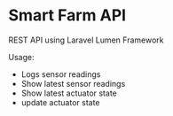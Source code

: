 # Smart Farm API

REST API using Laravel Lumen Framework

Usage:
- Logs sensor readings
- Show latest sensor readings
- Show latest actuator state
- update actuator state


